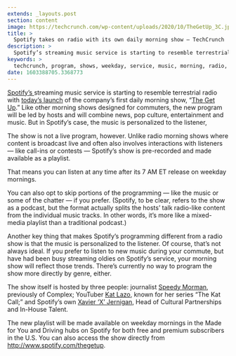 ```yaml
--- 
extends: _layouts.post 
section: content 
image: https://techcrunch.com/wp-content/uploads/2020/10/TheGetUp_3C.jpg?w=400 
title: > 
  Spotify takes on radio with its own daily morning show – TechCrunch 
description: > 
  Spotify’s streaming music service is starting to resemble terrestrial radio with today’s launch of the company’s first daily morning show, “The Get Up.” Like other morning shows designed for commuters, the new program will be led by hosts and will combine news, pop culture, entertainment and music.But in Spotify’s case, the music is personalized to the listener,The show is not a live program, however.Unlike radio morning shows where content is broadcast live and often also involves interactions with listeners — like call-ins or contests — Spotify’s show is pre-recorded and made available as a playlist.Another key thing that makes Spotify’s programming different from a radio show is that the music is personalized to the listener.If you prefer to listen to new music during your commute, but have had been busy streaming oldies on Spotify’s service, your morning show will reflect those trends. 
keywords: > 
  techcrunch, program, shows, weekday, service, music, morning, radio, streaming, takes, daily, spotify, spotifys 
date: 1603388705.3368773 
--- 
```

<div><p id="speakable-summary"><a class="crunchbase-link" href="https://crunchbase.com/organization/spotify" target="_blank">Spotify&#8217;s </a> streaming music service is starting to resemble terrestrial radio with <a href="https://newsroom.spotify.com/2020-10-22/say-hello-to-the-hosts-of-the-get-up-spotifys-new-daily-morning-show/">today&#8217;s launch</a> of the company&#8217;s first daily morning show, &#8220;<a href="http://www.spotify.com/thegetup">The Get Up</a>.&#8221; Like other morning shows designed for commuters, the new program will be led by hosts and will combine news, pop culture, entertainment and music. But in Spotify&#8217;s case, the music is personalized to the listener,</p>
<p>The show is not a live program, however. Unlike radio morning shows where content is broadcast live and often also involves interactions with listeners &#8212; like call-ins or contests &#8212; Spotify&#8217;s show is pre-recorded and made available as a playlist.</p>
<p>That means you can listen at any time after its 7 AM ET release on weekday mornings.</p><p class="piano-inline-promo"></p>
<p>You can also opt to skip portions of the programming &#8212; like the music or some of the chatter &#8212; if you prefer. (Spotify, to be clear, refers to the show as a podcast, but the format actually splits the hosts&#8217; talk radio-like content from the individual music tracks. In other words, it&#8217;s more like a mixed-media playlist than a traditional podcast.)</p>
<p>Another key thing that makes Spotify&#8217;s programming different from a radio show is that the music is personalized to the listener. Of course, that&#8217;s not always ideal. If you prefer to listen to new music during your commute, but have had been busy streaming oldies on Spotify&#8217;s service, your morning show will reflect those trends. There&#8217;s currently no way to program the show more directly by genre, either.</p>
<p>The show itself is hosted by three people:&#160;journalist <a href="https://www.instagram.com/speedymorman/?hl=en">Speedy Morman</a>, previously of Complex; YouTuber <a href="https://www.instagram.com/itskatlazo/?hl=en">Kat Lazo</a>, known for her series &#8220;The Kat Call;&#8221; and Spotify&#8217;s own <a href="https://www.instagram.com/xavierjernigan/?hl=en">Xavier &#8216;X&#8217; Jernigan</a>, Head of Cultural Partnerships and In-House Talent.</p>
<p>The new playlist will be made available on weekday mornings in the Made for You and Driving hubs on Spotify for both free and premium subscribers in the U.S. You can also access the show directly from <a href="http://www.spotify.com/thegetup">http://www.spotify.com/thegetup</a>.</p>
			</div>